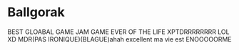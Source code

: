# Ballgorak
BEST GLOABAL GAME JAM GAME EVER OF THE LIFE XPTDRRRRRRRR LOL XD MDR(PAS IRONIQUE)(BLAGUE)ahah excellent ma vie est ENOOOOORME
